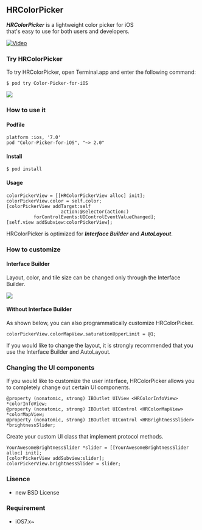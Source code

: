 ## HRColorPicker  
***HRColorPicker*** is a lightweight color picker for iOS  
that's easy to use for both users and developers.  

<a href="http://hayashi311.github.io/Color-Picker-for-iOS/" target="_blank"><img src="https://raw.githubusercontent.com/hayashi311/Color-Picker-for-iOS/screenshot/Vimeo.png" alt="Video" style="max-width:100%;"></a>

### Try HRColorPicker
To try HRColorPicker, open Terminal.app and enter the following command:  

    $ pod try Color-Picker-for-iOS

![](https://raw.githubusercontent.com/hayashi311/Color-Picker-for-iOS/screenshot/screen_shot2.png)

### How to use it

#### Podfile

    platform :ios, '7.0'
    pod "Color-Picker-for-iOS", "~> 2.0"

#### Install

    $ pod install

#### Usage

    colorPickerView = [[HRColorPickerView alloc] init];
    colorPickerView.color = self.color;
    [colorPickerView addTarget:self
                        action:@selector(action:)
              forControlEvents:UIControlEventValueChanged];
    [self.view addSubview:colorPickerView];
  
HRColorPicker is optimized for ***Interface Builder*** and ***AutoLayout***.

### How to customize

#### Interface Builder
Layout, color, and tile size can be changed only through the Interface Builder.

![](https://raw.githubusercontent.com/hayashi311/Color-Picker-for-iOS/screenshot/IB.png)

#### Without Interface Builder
As shown below, you can also programmatically customize HRColorPicker.

    colorPickerView.colorMapView.saturationUpperLimit = @1;

If you would like to change the layout, it is strongly recommended that you use the Interface Builder and AutoLayout.

### Changing the UI components

If you would like to customize the user interface, HRColorPicker allows you to completely change out certain UI components.

    @property (nonatomic, strong) IBOutlet UIView <HRColorInfoView> *colorInfoView;
    @property (nonatomic, strong) IBOutlet UIControl <HRColorMapView> *colorMapView;
    @property (nonatomic, strong) IBOutlet UIControl <HRBrightnessSlider> *brightnessSlider;

Create your custom UI class that implement protocol methods.

    YourAwesomeBrightnessSlider *slider = [[YourAwesomeBrightnessSlider alloc] init];
    [colorPickerView addSubview:slider];
    colorPickerView.brightnessSlider = slider;

### Lisence

- new BSD License 


### Requirement
- iOS7.x~
  
